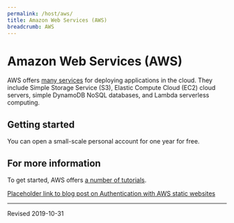 ```yaml
---
permalink: /host/aws/
title: Amazon Web Services (AWS)
breadcrumb: AWS
---
```


# Amazon Web Services (AWS)

AWS offers [many services](https://aws.amazon.com/) for deploying applications in the cloud.  They include Simple Storage Service (S3), Elastic Compute Cloud (EC2) cloud servers, simple DynamoDB NoSQL databases, and Lambda serverless computing. 

## Getting started

You can open a small-scale personal account for one year for free.  

## For more information

To get started, AWS offers [a number of tutorials](https://aws.amazon.com/getting-started/tutorials/).

[Placeholder link to blog post on Authentication with AWS static websites](https://douglasduhaime.com/posts/s3-lambda-auth.html)



----
Revised 2019-10-31
